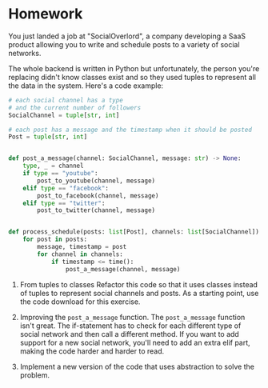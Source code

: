 # Homework

You just landed a job at "SocialOverlord", a company developing a SaaS product allowing you to write and schedule posts to a variety of social networks.

The whole backend is written in Python but unfortunately, the person you're replacing didn't know classes exist and so they used tuples to represent all the data in the system. Here's a code example:

```python
# each social channel has a type
# and the current number of followers
SocialChannel = tuple[str, int]

# each post has a message and the timestamp when it should be posted
Post = tuple[str, int]


def post_a_message(channel: SocialChannel, message: str) -> None:
    type, _ = channel
    if type == "youtube":
        post_to_youtube(channel, message)
    elif type == "facebook":
        post_to_facebook(channel, message)
    elif type == "twitter":
        post_to_twitter(channel, message)


def process_schedule(posts: list[Post], channels: list[SocialChannel]) -> None:
    for post in posts:
        message, timestamp = post
        for channel in channels:
            if timestamp <= time():
                post_a_message(channel, message)
```

1. From tuples to classes
   Refactor this code so that it uses classes instead of tuples to represent social channels and posts. As a starting point, use the code download for this exercise.

2. Improving the `post_a_message` function. The `post_a_message` function isn't great. The if-statement has to check for each different type of social network and then call a different method. If you want to add support for a new social network, you'll need to add an extra elif part, making the code harder and harder to read.

3. Implement a new version of the code that uses abstraction to solve the problem.
